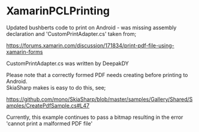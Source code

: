 # XamarinPCLPrinting

Updated bushberts code to print on Android - was missing assembly declaration and 'CustomPrintAdapter.cs' taken from;

https://forums.xamarin.com/discussion/171834/print-pdf-file-using-xamarin-forms

CustomPrintAdapter.cs was written by DeepakDY 

Please note that a correctly formed PDF needs creating before printing to Android.  
SkiaSharp makes is easy to do this, see;

https://github.com/mono/SkiaSharp/blob/master/samples/Gallery/Shared/Samples/CreatePdfSample.cs#L47

Currently, this example continues to pass a bitmap resulting in the error 'cannot print a malformed PDF file'
